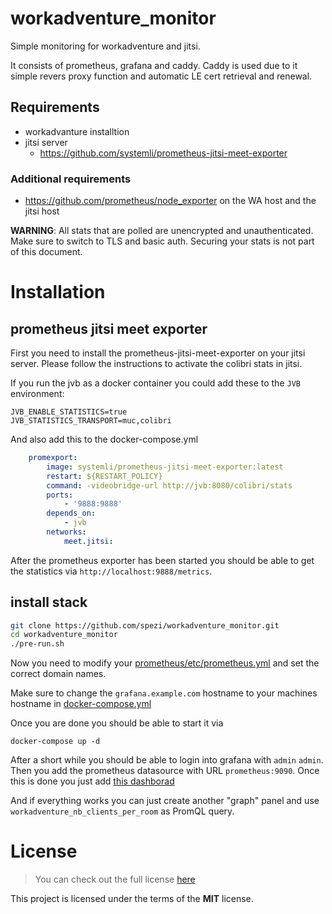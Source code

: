# workadventure_monitor
Simple monitoring for workadventure and jitsi.

It consists of prometheus, grafana and caddy. Caddy is used due to it simple revers proxy function and automatic LE cert retrieval and renewal.

## Requirements
* workadvanture installtion
* jitsi server
  * https://github.com/systemli/prometheus-jitsi-meet-exporter
### Additional requirements
* https://github.com/prometheus/node_exporter on the WA host and the jitsi host

**WARNING**: All stats that are polled are unencrypted and unauthenticated. Make sure to switch to TLS and basic auth. Securing your stats is not part of this document.

# Installation
## prometheus jitsi meet exporter
First you need to install the prometheus-jitsi-meet-exporter on your jitsi server. Please follow the instructions to activate the colibri stats in jitsi.

If you run the jvb as a docker container you could add these to the `JVB` environment:
```
JVB_ENABLE_STATISTICS=true
JVB_STATISTICS_TRANSPORT=muc,colibri
```

And also add this to the docker-compose.yml
```yaml
    promexport:
        image: systemli/prometheus-jitsi-meet-exporter:latest
        restart: ${RESTART_POLICY}
        command: -videobridge-url http://jvb:8080/colibri/stats
        ports:
            - '9888:9888'
        depends_on:
            - jvb
        networks:
            meet.jitsi:
```

After the prometheus exporter has been started you should be able to get the statistics via `http://localhost:9888/metrics`.

## install stack
```sh
git clone https://github.com/spezi/workadventure_monitor.git
cd workadventure_monitor
./pre-run.sh
```

Now you need to modify your [prometheus/etc/prometheus.yml](prometheus/etc/prometheus.yml) and set the correct domain names.

Make sure to change the `grafana.example.com` hostname to your machines hostname in [docker-compose.yml](docker-compose.yml)

Once you are done you should be able to start it via
```
docker-compose up -d
```

After a short while you should be able to login into grafana with `admin` `admin`.
Then you add the prometheus datasource with URL `prometheus:9090`.
Once this is done you just add [this dashborad](https://github.com/systemli/prometheus-jitsi-meet-exporter/blob/master/dashboards/jitsi-meet.json)


And if everything works you can just create another "graph" panel and use `workadventure_nb_clients_per_room` as PromQL query.

# License
>You can check out the full license [here](LICENSE.txt)

This project is licensed under the terms of the **MIT** license.

